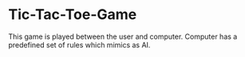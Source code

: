 # Tic-Tac-Toe-Game
This game is played between the user and computer. Computer has a predefined set of rules which mimics as AI.
